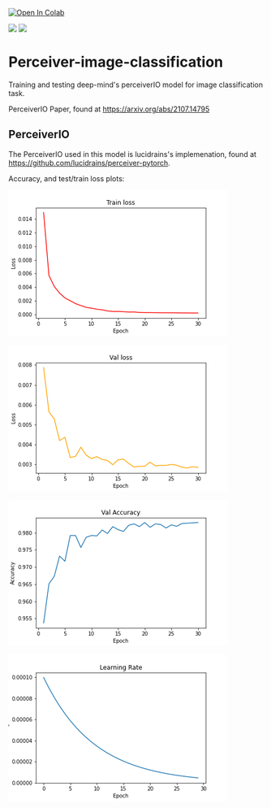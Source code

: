 [![Open In Colab](https://colab.research.google.com/assets/colab-badge.svg)](https://colab.research.google.com/drive/1lIsYIdr-3HrEQuu-YOSc72LiY6a-HI4e?usp=sharing)

[![](https://img.shields.io/github/license/sourcerer-io/hall-of-fame.svg?colorB=ff0001)](LICENSE)  [![](https://img.shields.io/badge/Piyush-Sharma-brightgreen.svg?colorB=ff0001)](https://www.linkedin.com/in/piyushsharma9323/)

# Perceiver-image-classification
Training and testing deep-mind's perceiverIO model for image classification task.

PerceiverIO Paper, found at https://arxiv.org/abs/2107.14795

## PerceiverIO
The PerceiverIO used in this model is lucidrains's implemenation, found at https://github.com/lucidrains/perceiver-pytorch.

Accuracy, and test/train loss plots:

![](images/train_loss.png)

![](images/Val_loss.png)

![](images/Val_accuracy.png)

![](images/lr.png)
